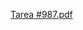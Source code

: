 
[Tarea #987.pdf](https://github.com/Bernardo7274/Portafolio-de-Evidencias/files/12994725/Tarea.987.pdf)
